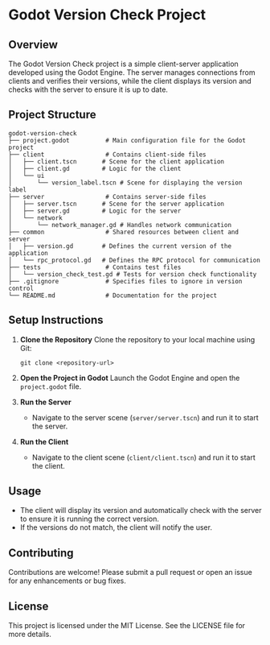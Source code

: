 # Godot Version Check Project

## Overview
The Godot Version Check project is a simple client-server application developed using the Godot Engine. The server manages connections from clients and verifies their versions, while the client displays its version and checks with the server to ensure it is up to date.

## Project Structure
```
godot-version-check
├── project.godot          # Main configuration file for the Godot project
├── client                 # Contains client-side files
│   ├── client.tscn       # Scene for the client application
│   ├── client.gd         # Logic for the client
│   └── ui
│       └── version_label.tscn # Scene for displaying the version label
├── server                 # Contains server-side files
│   ├── server.tscn       # Scene for the server application
│   ├── server.gd         # Logic for the server
│   └── network
│       └── network_manager.gd # Handles network communication
├── common                 # Shared resources between client and server
│   ├── version.gd        # Defines the current version of the application
│   └── rpc_protocol.gd   # Defines the RPC protocol for communication
├── tests                  # Contains test files
│   └── version_check_test.gd # Tests for version check functionality
├── .gitignore             # Specifies files to ignore in version control
└── README.md              # Documentation for the project
```

## Setup Instructions
1. **Clone the Repository**
   Clone the repository to your local machine using Git:
   ```
   git clone <repository-url>
   ```

2. **Open the Project in Godot**
   Launch the Godot Engine and open the `project.godot` file.

3. **Run the Server**
   - Navigate to the server scene (`server/server.tscn`) and run it to start the server.

4. **Run the Client**
   - Navigate to the client scene (`client/client.tscn`) and run it to start the client.

## Usage
- The client will display its version and automatically check with the server to ensure it is running the correct version.
- If the versions do not match, the client will notify the user.

## Contributing
Contributions are welcome! Please submit a pull request or open an issue for any enhancements or bug fixes.

## License
This project is licensed under the MIT License. See the LICENSE file for more details.